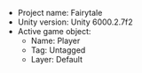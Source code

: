 <!-- UNITY CODE ASSIST INSTRUCTIONS START -->
- Project name: Fairytale
- Unity version: Unity 6000.2.7f2
- Active game object:
  - Name: Player
  - Tag: Untagged
  - Layer: Default
<!-- UNITY CODE ASSIST INSTRUCTIONS END -->